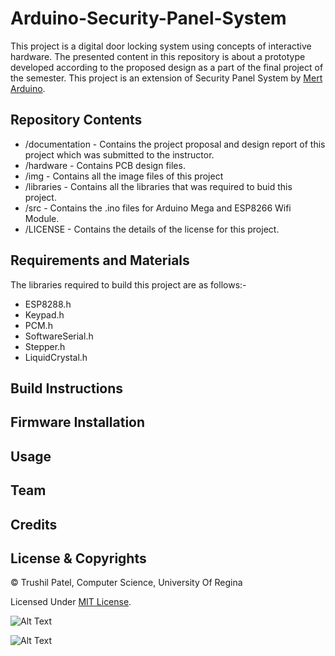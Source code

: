 # Arduino-Security-Panel-System
This project is a digital door locking system using concepts of interactive hardware. The presented content in this repository is about a prototype developed according to the proposed design as a part of the final project of the semester. This project is an extension of Security Panel System by [Mert Arduino](http://mertarduinotutorial.blogspot.com/2017/01/arduino-tutorial-22-security-panel.html).

## Repository Contents

* /documentation - Contains the project proposal and design report of this project which was submitted to the instructor. 
* /hardware - Contains PCB design files.
* /img - Contains all the image files of this project
* /libraries - Contains all the libraries that was required to buid this project.
* /src - Contains the .ino files for Arduino Mega and ESP8266 Wifi Module.
* /LICENSE - Contains the details of the license for this project.
  


## Requirements and Materials

The libraries required to build this project are as follows:-

* ESP8288.h
* Keypad.h
* PCM.h
* SoftwareSerial.h
* Stepper.h
* LiquidCrystal.h

## Build Instructions

## Firmware Installation

## Usage

## Team

## Credits

## License & Copyrights

© Trushil Patel, Computer Science, University Of Regina

Licensed Under [MIT License](LICENSE).


![Alt Text](https://github.com/trushil/Arduino-Security-Panel-System/blob/master/img/open-close-fromkeypad.gif)

![Alt Text](https://github.com/trushil/Arduino-Security-Panel-System/blob/master/img/open-close-fromwebpage.gif)
